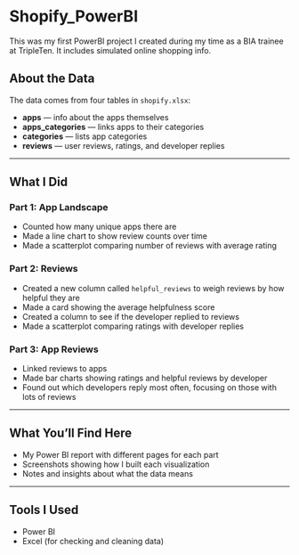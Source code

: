 # Shopify_PowerBI
This was my first PowerBI project I created during my time as a BIA trainee at TripleTen. It includes simulated online shopping info. 
## About the Data

The data comes from four tables in `shopify.xlsx`:

- **apps** — info about the apps themselves  
- **apps_categories** — links apps to their categories  
- **categories** — lists app categories  
- **reviews** — user reviews, ratings, and developer replies  

---

## What I Did

### Part 1: App Landscape  
- Counted how many unique apps there are  
- Made a line chart to show review counts over time  
- Made a scatterplot comparing number of reviews with average rating  

### Part 2: Reviews  
- Created a new column called `helpful_reviews` to weigh reviews by how helpful they are  
- Made a card showing the average helpfulness score  
- Created a column to see if the developer replied to reviews  
- Made a scatterplot comparing ratings with developer replies  

### Part 3: App Reviews  
- Linked reviews to apps  
- Made bar charts showing ratings and helpful reviews by developer  
- Found out which developers reply most often, focusing on those with lots of reviews  

---

## What You’ll Find Here

- My Power BI report with different pages for each part  
- Screenshots showing how I built each visualization  
- Notes and insights about what the data means  

---

## Tools I Used

- Power BI  
- Excel (for checking and cleaning data)  

